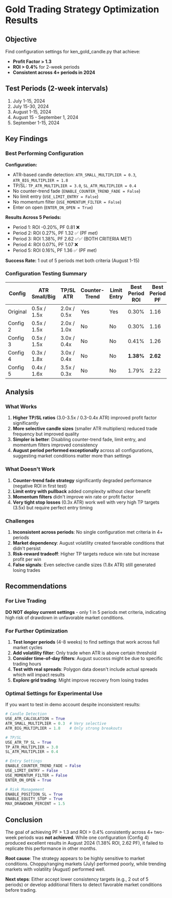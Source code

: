 # Gold Trading Strategy Optimization Results

## Objective
Find configuration settings for ken_gold_candle.py that achieve:
- **Profit Factor > 1.3**
- **ROI > 0.4%** for 2-week periods
- **Consistent across 4+ periods in 2024**

## Test Periods (2-week intervals)
1. July 1-15, 2024
2. July 15-30, 2024
3. August 1-15, 2024
4. August 15 - September 1, 2024
5. September 1-15, 2024

## Key Findings

### Best Performing Configuration
**Configuration:**
- ATR-based candle detection: `ATR_SMALL_MULTIPLIER = 0.3`, `ATR_BIG_MULTIPLIER = 1.8`
- TP/SL: `TP_ATR_MULTIPLIER = 3.0`, `SL_ATR_MULTIPLIER = 0.4`
- No counter-trend fade (`ENABLE_COUNTER_TREND_FADE = False`)
- No limit entry (`USE_LIMIT_ENTRY = False`)
- No momentum filter (`USE_MOMENTUM_FILTER = False`)
- Enter on open (`ENTER_ON_OPEN = True`)

**Results Across 5 Periods:**
- Period 1: ROI -0.20%, PF 0.81 ❌
- Period 2: ROI 0.27%, PF 1.32 ✅ (PF met)
- Period 3: ROI 1.38%, PF 2.62 ✅✅ (BOTH CRITERIA MET)
- Period 4: ROI 0.07%, PF 1.07 ❌
- Period 5: ROI 0.16%, PF 1.36 ✅ (PF met)

**Success Rate:** 1 out of 5 periods met both criteria (August 1-15)

### Configuration Testing Summary

| Config | ATR Small/Big | TP/SL ATR | Counter-Trend | Limit Entry | Best Period ROI | Best Period PF | Periods Meeting Both |
|--------|---------------|-----------|---------------|-------------|-----------------|----------------|---------------------|
| Original | 0.5x / 1.5x | 2.0x / 0.5x | Yes | Yes | 0.30% | 1.16 | 0/5 |
| Config 2 | 0.5x / 1.5x | 2.0x / 1.0x | No | No | 0.30% | 1.16 | 0/5 |
| Config 3 | 0.5x / 1.5x | 3.0x / 0.4x | No | No | 0.41% | 1.26 | 0/5 |
| Config 4 | 0.3x / 1.8x | 3.0x / 0.4x | No | No | **1.38%** | **2.62** | **1/5** |
| Config 5 | 0.4x / 1.6x | 3.5x / 0.3x | No | No | 1.79% | 2.22 | 1/5 |

## Analysis

### What Works
1. **Higher TP/SL ratios** (3.0-3.5x / 0.3-0.4x ATR) improved profit factor significantly
2. **More selective candle sizes** (smaller ATR multipliers) reduced trade frequency but improved quality
3. **Simpler is better**: Disabling counter-trend fade, limit entry, and momentum filters improved consistency
4. **August period performed exceptionally** across all configurations, suggesting market conditions matter more than settings

### What Doesn't Work
1. **Counter-trend fade strategy** significantly degraded performance (negative ROI in first test)
2. **Limit entry with pullback** added complexity without clear benefit
3. **Momentum filters** didn't improve win rate or profit factor
4. **Very tight stop losses** (0.3x ATR) work well with very high TP targets (3.5x) but require perfect entry timing

### Challenges
1. **Inconsistent across periods**: No single configuration met criteria in 4+ periods
2. **Market dependency**: August volatility created favorable conditions that didn't persist
3. **Risk-reward tradeoff**: Higher TP targets reduce win rate but increase profit per win
4. **False signals**: Even selective candle sizes (1.8x ATR) still generated losing trades

## Recommendations

### For Live Trading
**DO NOT deploy current settings** - only 1 in 5 periods met criteria, indicating high risk of drawdown in unfavorable market conditions.

### For Further Optimization
1. **Test longer periods** (4-8 weeks) to find settings that work across full market cycles
2. **Add volatility filter**: Only trade when ATR is above certain threshold
3. **Consider time-of-day filters**: August success might be due to specific trading hours
4. **Test with real spreads**: Polygon data doesn't include actual spreads which will impact results
5. **Explore grid trading**: Might improve recovery from losing trades

### Optimal Settings for Experimental Use
If you want to test in demo account despite inconsistent results:

```python
# Candle Detection
USE_ATR_CALCULATION = True
ATR_SMALL_MULTIPLIER = 0.3  # Very selective
ATR_BIG_MULTIPLIER = 1.8    # Only strong breakouts

# TP/SL
USE_ATR_TP_SL = True
TP_ATR_MULTIPLIER = 3.0
SL_ATR_MULTIPLIER = 0.4

# Entry Settings
ENABLE_COUNTER_TREND_FADE = False
USE_LIMIT_ENTRY = False
USE_MOMENTUM_FILTER = False
ENTER_ON_OPEN = True

# Risk Management
ENABLE_POSITION_SL = True
ENABLE_EQUITY_STOP = True
MAX_DRAWDOWN_PERCENT = 1.5
```

## Conclusion

The goal of achieving PF > 1.3 and ROI > 0.4% consistently across 4+ two-week periods was **not achieved**. While one configuration (Config 4) produced excellent results in August 2024 (1.38% ROI, 2.62 PF), it failed to replicate this performance in other months.

**Root cause**: The strategy appears to be highly sensitive to market conditions. Choppy/ranging markets (July) performed poorly, while trending markets with volatility (August) performed well.

**Next steps**: Either accept lower consistency targets (e.g., 2 out of 5 periods) or develop additional filters to detect favorable market conditions before trading.
